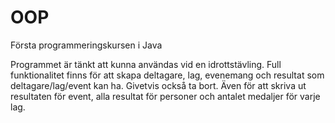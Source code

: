 # OOP
Första programmeringskursen i Java

Programmet är tänkt att kunna användas vid en idrottstävling.
Full funktionalitet finns för att skapa deltagare, lag, evenemang och resultat som deltagare/lag/event kan ha. Givetvis också ta bort.
Även för att skriva ut resultaten för event, alla resultat för personer och antalet medaljer för varje lag. 
